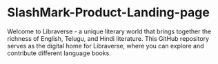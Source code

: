 # SlashMark-Product-Landing-page

Welcome to Libraverse - a unique literary world that brings together the richness of English, Telugu, and Hindi literature. This GitHub repository serves as the digital home for Libraverse, where you can explore and contribute  different language books.
